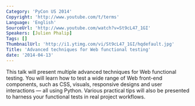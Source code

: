```yaml
---
Category: 'PyCon US 2014'
Copyright: 'http://www.youtube.com/t/terms'
Language: 'English'
SourceUrl: 'http://www.youtube.com/watch?v=St9cL47_1GI'
Speakers: [Julien Phalip]
Tags: []
ThumbnailUrl: 'http://i1.ytimg.com/vi/St9cL47_1GI/hqdefault.jpg'
Title: 'Advanced techniques for Web functional testing'
date: '2014-04-13'
---
```

This talk will present multiple advanced techniques for Web functional testing. You will learn how to test a wide range of Web front-end components, such as CSS, visuals, responsive designs and user interactions — all using Python. Various practical tips will also be presented to harness your functional tests in real project workflows.